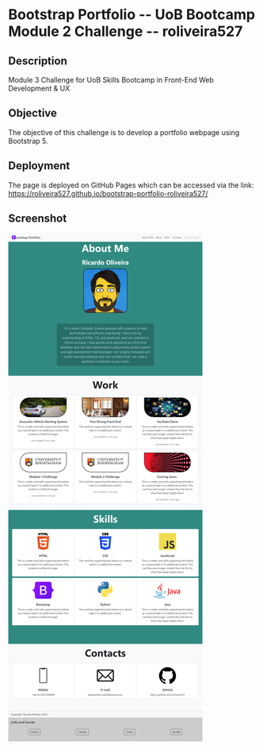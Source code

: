 # Bootstrap Portfolio -- UoB Bootcamp Module 2 Challenge -- roliveira527

## Description
Module 3 Challenge for UoB Skills Bootcamp in Front-End Web Development & UX

## Objective
The objective of this challenge is to develop a portfolio webpage using Bootstrap 5.

## Deployment
The page is deployed on GitHub Pages which can be accessed via the link: https://roliveira527.github.io/bootstrap-portfolio-roliveira527/

## Screenshot

![Screenshot of expected (structural) outcome](images/portfolio-screenshot.png)
